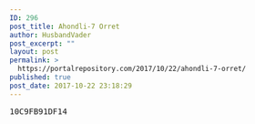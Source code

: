 ```yaml
---
ID: 296
post_title: Ahondli-7 Orret
author: HusbandVader
post_excerpt: ""
layout: post
permalink: >
  https://portalrepository.com/2017/10/22/ahondli-7-orret/
published: true
post_date: 2017-10-22 23:18:29
---
```

<pre>10C9FB91DF14</pre>